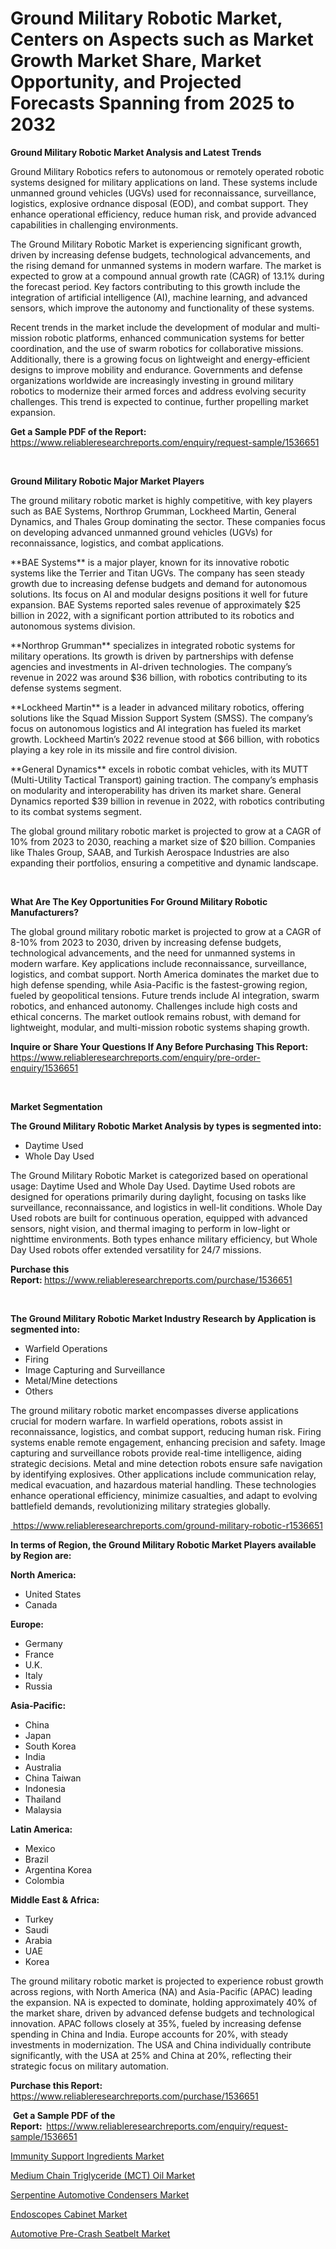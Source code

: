 <p><h1>Ground Military Robotic Market, Centers on Aspects such as Market Growth Market Share, Market Opportunity, and Projected Forecasts Spanning from 2025 to 2032</h1></p><p><strong>Ground Military Robotic Market Analysis and Latest Trends</strong></p>
<p><p>Ground Military Robotics refers to autonomous or remotely operated robotic systems designed for military applications on land. These systems include unmanned ground vehicles (UGVs) used for reconnaissance, surveillance, logistics, explosive ordnance disposal (EOD), and combat support. They enhance operational efficiency, reduce human risk, and provide advanced capabilities in challenging environments.</p><p>The Ground Military Robotic Market is experiencing significant growth, driven by increasing defense budgets, technological advancements, and the rising demand for unmanned systems in modern warfare. The market is expected to grow at a compound annual growth rate (CAGR) of 13.1% during the forecast period. Key factors contributing to this growth include the integration of artificial intelligence (AI), machine learning, and advanced sensors, which improve the autonomy and functionality of these systems.</p><p>Recent trends in the market include the development of modular and multi-mission robotic platforms, enhanced communication systems for better coordination, and the use of swarm robotics for collaborative missions. Additionally, there is a growing focus on lightweight and energy-efficient designs to improve mobility and endurance. Governments and defense organizations worldwide are increasingly investing in ground military robotics to modernize their armed forces and address evolving security challenges. This trend is expected to continue, further propelling market expansion.</p></p>
<p><strong>Get a Sample PDF of the Report:&nbsp;</strong> <a href="https://www.reliableresearchreports.com/enquiry/request-sample/1536651?utm_campaign=115&utm_medium=2&utm_source=Github&utm_content=ia&utm_term=23012025&utm_id=ground-military-robotic">https://www.reliableresearchreports.com/enquiry/request-sample/1536651</a></p>
<p>&nbsp;</p>
<p><strong>Ground Military Robotic Major Market Players</strong></p>
<p><p>The ground military robotic market is highly competitive, with key players such as BAE Systems, Northrop Grumman, Lockheed Martin, General Dynamics, and Thales Group dominating the sector. These companies focus on developing advanced unmanned ground vehicles (UGVs) for reconnaissance, logistics, and combat applications.</p><p>**BAE Systems** is a major player, known for its innovative robotic systems like the Terrier and Titan UGVs. The company has seen steady growth due to increasing defense budgets and demand for autonomous solutions. Its focus on AI and modular designs positions it well for future expansion. BAE Systems reported sales revenue of approximately $25 billion in 2022, with a significant portion attributed to its robotics and autonomous systems division.</p><p>**Northrop Grumman** specializes in integrated robotic systems for military operations. Its growth is driven by partnerships with defense agencies and investments in AI-driven technologies. The company’s revenue in 2022 was around $36 billion, with robotics contributing to its defense systems segment.</p><p>**Lockheed Martin** is a leader in advanced military robotics, offering solutions like the Squad Mission Support System (SMSS). The company’s focus on autonomous logistics and AI integration has fueled its market growth. Lockheed Martin’s 2022 revenue stood at $66 billion, with robotics playing a key role in its missile and fire control division.</p><p>**General Dynamics** excels in robotic combat vehicles, with its MUTT (Multi-Utility Tactical Transport) gaining traction. The company’s emphasis on modularity and interoperability has driven its market share. General Dynamics reported $39 billion in revenue in 2022, with robotics contributing to its combat systems segment.</p><p>The global ground military robotic market is projected to grow at a CAGR of 10% from 2023 to 2030, reaching a market size of $20 billion. Companies like Thales Group, SAAB, and Turkish Aerospace Industries are also expanding their portfolios, ensuring a competitive and dynamic landscape.</p></p>
<p>&nbsp;</p>
<p><strong>What Are The Key Opportunities For Ground Military Robotic Manufacturers?</strong></p>
<p><p>The global ground military robotic market is projected to grow at a CAGR of 8-10% from 2023 to 2030, driven by increasing defense budgets, technological advancements, and the need for unmanned systems in modern warfare. Key applications include reconnaissance, surveillance, logistics, and combat support. North America dominates the market due to high defense spending, while Asia-Pacific is the fastest-growing region, fueled by geopolitical tensions. Future trends include AI integration, swarm robotics, and enhanced autonomy. Challenges include high costs and ethical concerns. The market outlook remains robust, with demand for lightweight, modular, and multi-mission robotic systems shaping growth.</p></p>
<p><strong>Inquire or Share Your Questions If Any Before Purchasing This Report:</strong> <a href="https://www.reliableresearchreports.com/enquiry/pre-order-enquiry/1536651?utm_campaign=115&utm_medium=2&utm_source=Github&utm_content=ia&utm_term=23012025&utm_id=ground-military-robotic">https://www.reliableresearchreports.com/enquiry/pre-order-enquiry/1536651</a></p>
<p>&nbsp;</p>
<p><strong>Market Segmentation</strong></p>
<p><strong>The Ground Military Robotic Market Analysis by types is segmented into:</strong></p>
<p><ul><li>Daytime Used</li><li>Whole Day Used</li></ul></p>
<p><p>The Ground Military Robotic Market is categorized based on operational usage: Daytime Used and Whole Day Used. Daytime Used robots are designed for operations primarily during daylight, focusing on tasks like surveillance, reconnaissance, and logistics in well-lit conditions. Whole Day Used robots are built for continuous operation, equipped with advanced sensors, night vision, and thermal imaging to perform in low-light or nighttime environments. Both types enhance military efficiency, but Whole Day Used robots offer extended versatility for 24/7 missions.</p></p>
<p><strong>Purchase this Report:&nbsp;</strong><a href="https://www.reliableresearchreports.com/purchase/1536651?utm_campaign=115&utm_medium=2&utm_source=Github&utm_content=ia&utm_term=23012025&utm_id=ground-military-robotic">https://www.reliableresearchreports.com/purchase/1536651</a></p>
<p>&nbsp;</p>
<p><strong>The Ground Military Robotic Market Industry Research by Application is segmented into:</strong></p>
<p><ul><li>Warfield Operations</li><li>Firing</li><li>Image Capturing and Surveillance</li><li>Metal/Mine detections</li><li>Others</li></ul></p>
<p><p>The ground military robotic market encompasses diverse applications crucial for modern warfare. In warfield operations, robots assist in reconnaissance, logistics, and combat support, reducing human risk. Firing systems enable remote engagement, enhancing precision and safety. Image capturing and surveillance robots provide real-time intelligence, aiding strategic decisions. Metal and mine detection robots ensure safe navigation by identifying explosives. Other applications include communication relay, medical evacuation, and hazardous material handling. These technologies enhance operational efficiency, minimize casualties, and adapt to evolving battlefield demands, revolutionizing military strategies globally.</p></p>
<p><a href="https://www.reliableresearchreports.com/ground-military-robotic-r1536651?utm_campaign=115&utm_medium=2&utm_source=Github&utm_content=ia&utm_term=23012025&utm_id=ground-military-robotic">&nbsp;https://www.reliableresearchreports.com/ground-military-robotic-r1536651</a></p>
<p><strong>In terms of Region, the Ground Military Robotic Market Players available by Region are:</strong></p>
<p>
    <p> <strong> North America: </strong>
        <ul>
            <li>United States</li>
            <li>Canada</li>
        </ul>
        </p> 
    <p> <strong> Europe: </strong>
        <ul>
            <li>Germany</li>
            <li>France</li>
            <li>U.K.</li>
            <li>Italy</li>
            <li>Russia</li>
        </ul>
        </p> 
    <p> <strong> Asia-Pacific: </strong>
        <ul>
            <li>China</li>
            <li>Japan</li>
            <li>South Korea</li>
            <li>India</li>
            <li>Australia</li>
            <li>China Taiwan</li>
            <li>Indonesia</li>
            <li>Thailand</li>
            <li>Malaysia</li>
        </ul>
        </p> 
    <p> <strong> Latin America: </strong>
        <ul>
            <li>Mexico</li>
            <li>Brazil</li>
            <li>Argentina Korea</li>
            <li>Colombia</li>
        </ul>
        </p> 
    <p> <strong> Middle East & Africa: </strong>
        <ul>
            <li>Turkey</li>
            <li>Saudi</li>
            <li>Arabia</li>
            <li>UAE</li>
            <li>Korea</li>
        </ul>
    </p>
    </p>
<p><p>The ground military robotic market is projected to experience robust growth across regions, with North America (NA) and Asia-Pacific (APAC) leading the expansion. NA is expected to dominate, holding approximately 40% of the market share, driven by advanced defense budgets and technological innovation. APAC follows closely at 35%, fueled by increasing defense spending in China and India. Europe accounts for 20%, with steady investments in modernization. The USA and China individually contribute significantly, with the USA at 25% and China at 20%, reflecting their strategic focus on military automation.</p></p>
<p><strong>Purchase this Report: </strong><a href="https://www.reliableresearchreports.com/purchase/1536651?utm_campaign=115&utm_medium=2&utm_source=Github&utm_content=ia&utm_term=23012025&utm_id=ground-military-robotic">https://www.reliableresearchreports.com/purchase/1536651</a></p>
<p>&nbsp;<strong>Get a Sample PDF of the Report:&nbsp;&nbsp;</strong><a href="https://www.reliableresearchreports.com/enquiry/request-sample/1536651?utm_campaign=115&utm_medium=2&utm_source=Github&utm_content=ia&utm_term=23012025&utm_id=ground-military-robotic">https://www.reliableresearchreports.com/enquiry/request-sample/1536651</a></p>
<p><strong></strong></p>
<p><p><a href="https://www.linkedin.com/pulse/global-immunity-support-ingredients-market-trends-applications-l9owe?utm_campaign=115&utm_medium=2&utm_source=Github&utm_content=ia&utm_term=23012025&utm_id=ground-military-robotic">Immunity Support Ingredients Market</a></p><p><a href="https://www.linkedin.com/pulse/exploring-growth-opportunities-medium-chain-triglyceride-lx5ie?utm_campaign=115&utm_medium=2&utm_source=Github&utm_content=ia&utm_term=23012025&utm_id=ground-military-robotic">Medium Chain Triglyceride (MCT) Oil Market</a></p><p><a href="https://github.com/JakirUddin651/Market-Research-Report-List-1/blob/main/serpentine-automotive-condensers-market.md?utm_campaign=115&utm_medium=2&utm_source=Github&utm_content=ia&utm_term=23012025&utm_id=ground-military-robotic">Serpentine Automotive Condensers Market</a></p><p><a href="https://www.linkedin.com/pulse/endoscopes-cabinet-landscape-product-spectrum-market-trajectories-y4lvc?utm_campaign=115&utm_medium=2&utm_source=Github&utm_content=ia&utm_term=23012025&utm_id=ground-military-robotic">Endoscopes Cabinet Market</a></p><p><a href="https://github.com/gerdabatiskzv9/Market-Research-Report-List-1/blob/main/automotive-pre-crash-seatbelt-market.md?utm_campaign=115&utm_medium=2&utm_source=Github&utm_content=ia&utm_term=23012025&utm_id=ground-military-robotic">Automotive Pre-Crash Seatbelt Market</a></p></p>